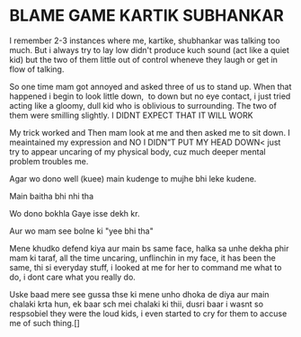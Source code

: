 
# BLAME GAME KARTIK SUBHANKAR
I remember 2-3 instances where me, kartike, shubhankar was talking too much. But i always try to lay low didn't produce kuch sound (act like a quiet kid) but the two of them little out of control wheneve they laugh or get in flow of talking.

So one time mam got annoyed and asked three of us to stand up. When that happened i begin to look little down,  to down but no eye contact, i just tried acting like a gloomy, dull kid who is oblivious to surrounding. The two of them were smilling slightly.
I DIDNT EXPECT THAT IT WILL WORK

My trick worked and Then mam look at me and then asked me to sit down.
I meaintained my expression and NO I DIDN”T PUT MY HEAD DOWN< just try to appear uncaring of my physical body, cuz much deeper mental problem troubles me.

Agar wo dono well (kuee) main kudenge to mujhe bhi leke kudene.

Main baitha bhi nhi tha

Wo dono bokhla Gaye isse dekh kr.

Aur wo mam see bolne ki "yee bhi tha"

Mene khudko defend kiya aur main bs same face, halka sa unhe dekha phir mam ki taraf, all the time uncaring, unflinchin in my face, it has been the same, thi si everyday stuff, i looked at me for her to command me what to do, i dont care what you really do.

Uske baad mere see gussa thse ki mene unho dhoka de diya aur main chalaki krta hun, ek baar sch mei chalaki ki thii, dusri baar i wasnt so respsobiel they were the loud kids, i even started to cry for them to accuse me of such thing.[]

